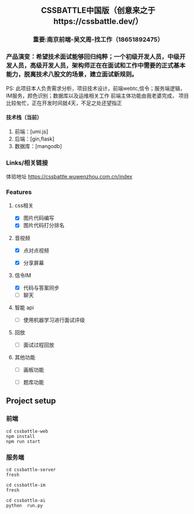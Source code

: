 <h2 align="center">
CSSBATTLE中国版（创意来之于 https://cssbattle.dev/）
</h2>
<h3 align="center">
重要:南京前端-吴文周-找工作（18651892475）
</h3>
<h3>
产品演变：希望技术面试能够回归纯粹；一个初级开发人员，中级开发人员，高级开发人员，架构师正在在面试和工作中需要的正式基本能力，脱离技术八股文的场景，建立面试新规则。
</h3>
<p>
   PS:
   此项目本人负责需求分析，项目技术设计，前端webtc,信令；服务端逻辑，IM服务，颜色识别；数据库以及运维相关工作
   前端主体功能由我老婆完成，
   项目比较匆忙，正在开发时间就4天，不足之处还望指正
</p>

#### 技术栈（当前）

1. 前端：[umi.js]
2. 后端：[gin,flask]
3. 数据库：[mangodb]


### Links/相关链接

体验地址 https://cssbattle.wuwenzhou.com.cn/index


### Features

1. css相关

   - [x] 图片代码编写
   - [x] 图片代码打分排名

2. 音视频
   - [x] 点对点视频
   - [x] 分享屏幕


3. 信令IM

   - [x] 代码与答案同步
   - [ ] 聊天

4. 智能 api

   - [ ] 使用机器学习进行面试评级

5. 回放
   - [ ] 面试过程回放

6. 其他功能

   - [ ] 画板功能
   - [ ] 题库功能



## Project setup

### 前端

```
cd cssbattle-web
npm install
npm run start
```


### 服务端

```
cd cssbattle-server
fresh
```


```
cd cssbattle-im
fresh
```

```
cd cssbattle-ai
python  run.py
```

